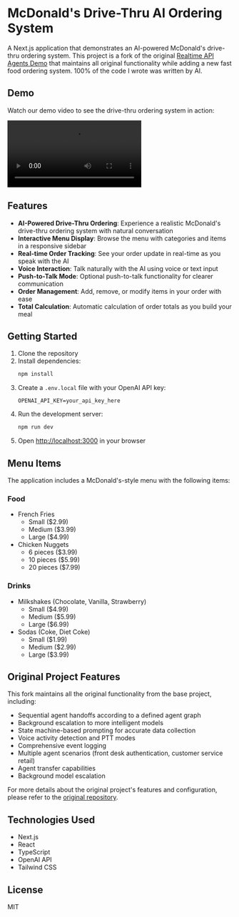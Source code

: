 # McDonald's Drive-Thru AI Ordering System

A Next.js application that demonstrates an AI-powered McDonald's drive-thru ordering system. This project is a fork of the original [Realtime API Agents Demo](https://github.com/openai/swarm) that maintains all original functionality while adding a new fast food ordering system. 100% of the code I wrote was written by AI.

## Demo

Watch our demo video to see the drive-thru ordering system in action:

![Demo Video](demo.mp4)

## Features

- **AI-Powered Drive-Thru Ordering**: Experience a realistic McDonald's drive-thru ordering system with natural conversation
- **Interactive Menu Display**: Browse the menu with categories and items in a responsive sidebar
- **Real-time Order Tracking**: See your order update in real-time as you speak with the AI
- **Voice Interaction**: Talk naturally with the AI using voice or text input
- **Push-to-Talk Mode**: Optional push-to-talk functionality for clearer communication
- **Order Management**: Add, remove, or modify items in your order with ease
- **Total Calculation**: Automatic calculation of order totals as you build your meal

## Getting Started

1. Clone the repository
2. Install dependencies:
   ```bash
   npm install
   ```
3. Create a `.env.local` file with your OpenAI API key:
   ```
   OPENAI_API_KEY=your_api_key_here
   ```
4. Run the development server:
   ```bash
   npm run dev
   ```
5. Open [http://localhost:3000](http://localhost:3000) in your browser

## Menu Items

The application includes a McDonald's-style menu with the following items:

### Food
- French Fries
  - Small ($2.99)
  - Medium ($3.99)
  - Large ($4.99)
- Chicken Nuggets
  - 6 pieces ($3.99)
  - 10 pieces ($5.99)
  - 20 pieces ($7.99)

### Drinks
- Milkshakes (Chocolate, Vanilla, Strawberry)
  - Small ($4.99)
  - Medium ($5.99)
  - Large ($6.99)
- Sodas (Coke, Diet Coke)
  - Small ($1.99)
  - Medium ($2.99)
  - Large ($3.99)

## Original Project Features

This fork maintains all the original functionality from the base project, including:
- Sequential agent handoffs according to a defined agent graph
- Background escalation to more intelligent models
- State machine-based prompting for accurate data collection
- Voice activity detection and PTT modes
- Comprehensive event logging
- Multiple agent scenarios (front desk authentication, customer service retail)
- Agent transfer capabilities
- Background model escalation

For more details about the original project's features and configuration, please refer to the [original repository](https://github.com/openai/swarm).

## Technologies Used

- Next.js
- React
- TypeScript
- OpenAI API
- Tailwind CSS

## License

MIT

